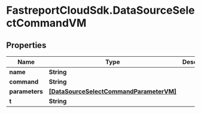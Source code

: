 # FastreportCloudSdk.DataSourceSelectCommandVM

## Properties

Name | Type | Description | Notes
------------ | ------------- | ------------- | -------------
**name** | **String** |  | 
**command** | **String** |  | 
**parameters** | [**[DataSourceSelectCommandParameterVM]**](DataSourceSelectCommandParameterVM.md) |  | [optional] 
**t** | **String** |  | 


